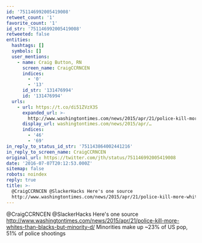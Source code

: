```yaml
---
id: '751146992005419008'
retweet_count: '1'
favorite_count: '1'
id_str: '751146992005419008'
retweeted: false
entities:
  hashtags: []
  symbols: []
  user_mentions:
    - name: Craig Button, RN
      screen_name: CraigCCRNCEN
      indices:
        - '0'
        - '13'
      id_str: '131476994'
      id: '131476994'
  urls:
    - url: https://t.co/di51ZVzX3S
      expanded_url: >-
        http://www.washingtontimes.com/news/2015/apr/21/police-kill-more-whites-than-blacks-but-minority-d/
      display_url: washingtontimes.com/news/2015/apr/…
      indices:
        - '46'
        - '69'
in_reply_to_status_id_str: '751143864002441216'
in_reply_to_screen_name: CraigCCRNCEN
original_url: https://twitter.com/jth/status/751146992005419008
date: '2016-07-07T20:12:53.000Z'
sitemap: false
robots: noindex
reply: true
title: >-
  @CraigCCRNCEN @SlackerHacks Here's one source
  http://www.washingtontimes.com/news/2015/apr/21/police-kill-more-whites-than-blacks-but-minority-d/…
---
```


@CraigCCRNCEN @SlackerHacks Here's one source http://www.washingtontimes.com/news/2015/apr/21/police-kill-more-whites-than-blacks-but-minority-d/ Minorities make up ~23% of US pop, 51% of police shootings